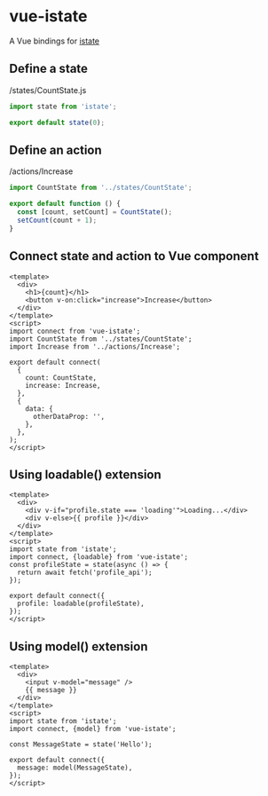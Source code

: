 # vue-istate

A Vue bindings for [istate](https://github.com/linq2js/istate)

## Define a state

/states/CountState.js

```js
import state from 'istate';

export default state(0);
```

## Define an action

/actions/Increase

```js
import CountState from '../states/CountState';

export default function () {
  const [count, setCount] = CountState();
  setCount(count + 1);
}
```

## Connect state and action to Vue component

```vue
<template>
  <div>
    <h1>{count}</h1>
    <button v-on:click="increase">Increase</button>
  </div>
</template>
<script>
import connect from 'vue-istate';
import CountState from '../states/CountState';
import Increase from '../actions/Increase';

export default connect(
  {
    count: CountState,
    increase: Increase,
  },
  {
    data: {
      otherDataProp: '',
    },
  },
);
</script>
```

## Using loadable() extension

```vue
<template>
  <div>
    <div v-if="profile.state === 'loading'">Loading...</div>
    <div v-else>{{ profile }}</div>
  </div>
</template>
<script>
import state from 'istate';
import connect, {loadable} from 'vue-istate';
const profileState = state(async () => {
  return await fetch('profile_api');
});

export default connect({
  profile: loadable(profileState),
});
</script>
```

## Using model() extension

```vue
<template>
  <div>
    <input v-model="message" />
    {{ message }}
  </div>
</template>
<script>
import state from 'istate';
import connect, {model} from 'vue-istate';

const MessageState = state('Hello');

export default connect({
  message: model(MessageState),
});
</script>
```
